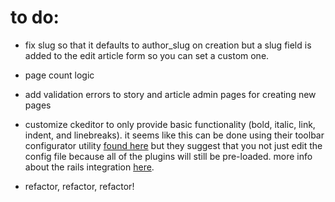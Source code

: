 to do:
====================

- fix slug so that it defaults to author_slug on creation but a slug field is added to the edit article form so you can set a custom one. 

- page count logic

- add validation errors to story and article admin pages for creating new pages

- customize ckeditor to only provide basic functionality (bold, italic, link, indent, and linebreaks). it seems like this can be done using their toolbar configurator utility [found here](http://docs.ckeditor.com/#!/guide/dev_toolbar) but they suggest that you not just edit the config file because all of the plugins will still be pre-loaded. more info about the rails integration [here](https://github.com/galetahub/ckeditor).

- refactor, refactor, refactor!

